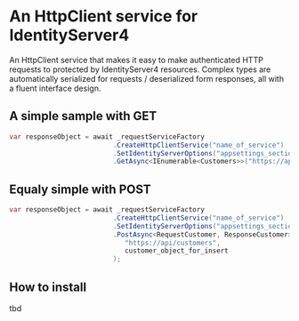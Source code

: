 # An HttpClient service for IdentityServer4

An HttpClient service that makes it easy to make authenticated HTTP requests to protected by IdentityServer4 resources. Complex types are automatically serialized for requests /  deserialized form responses, all with a fluent interface design.

## A simple sample with GET
```csharp
var responseObject = await _requestServiceFactory
                          .CreateHttpClientService("name_of_service")                 //Can also be .CreateHttpClientService(), but read more about HttpClient and socket exhaustion issues
                          .SetIdentityServerOptions("appsettings_section")            //Also supports IOptions
                          .GetAsync<IEnumerable<Customers>>("https://api/customers"); //GET and return as IEnumerable<Customers>
```					
## Equaly simple with POST
```csharp
var responseObject = await _requestServiceFactory
                          .CreateHttpClientService("name_of_service")                 //Can also be .CreateHttpClientService(), but read more about HttpClient and socket exhaustion issues
                          .SetIdentityServerOptions("appsettings_section")            //Also supports IOptions
                          .PostAsync<RequestCustomer, ResponseCustomer>(              //Execute a POST request
                             "https://api/customers",                                 // to this URL
                             customer_object_for_insert                               // sending this RequestCustomer instance for insert
                          );                                                          // and get the results as a ResponseCustomer object
```	
## How to install
tbd

